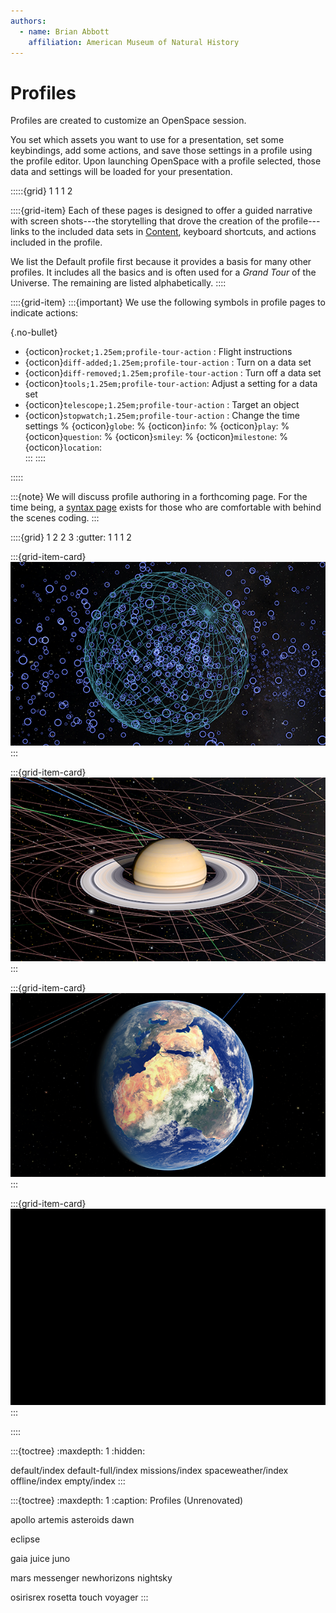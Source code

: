```yaml
---
authors:
  - name: Brian Abbott
    affiliation: American Museum of Natural History
---
```



# Profiles

Profiles are created to customize an OpenSpace session. 

You set which assets you want to use for a presentation, set some keybindings, add some actions, and save those settings in a profile using the profile editor. Upon launching OpenSpace with a profile selected, those data and settings will be loaded for your presentation.

:::::{grid} 1 1 1 2

::::{grid-item} 
Each of these pages is designed to offer a guided narrative with screen shots---the storytelling that drove the creation of the profile---links to the included data sets in [Content](/content/index), keyboard shortcuts, and actions included in the profile.

We list the Default profile first because it provides a basis for many other profiles. It includes all the basics and is often used for a _Grand Tour_ of the Universe. The remaining are listed alphabetically.
::::

::::{grid-item} 
:::{important}
We use the following symbols in profile pages to indicate actions:

{.no-bullet}
- {octicon}`rocket;1.25em;profile-tour-action` : Flight instructions
- {octicon}`diff-added;1.25em;profile-tour-action` : Turn on a data set
- {octicon}`diff-removed;1.25em;profile-tour-action` : Turn off a data set
- {octicon}`tools;1.25em;profile-tour-action`: Adjust a setting for a data set
- {octicon}`telescope;1.25em;profile-tour-action` :  Target an object
- {octicon}`stopwatch;1.25em;profile-tour-action` : Change the time settings
% {octicon}`globe`: 
% {octicon}`info`: 
% {octicon}`play`: 
% {octicon}`question`: 
% {octicon}`smiley`: 
% {octicon}`milestone`:
% {octicon}`location`:  
:::
::::

:::::



:::{note}
We will discuss profile authoring in a forthcoming page. For the time being, a [syntax page](/creating-data-assets/profiles) exists for those who are comfortable with behind the scenes coding.
:::


::::{grid} 1 2 2 3
:gutter: 1 1 1 2

:::{grid-item-card} [](/profiles/default/index)
[![default profile](/profiles/default/profile_default_icon.png)](/profiles/default/index)
:::


:::{grid-item-card} [](/profiles/default-full/index)
[![default-full profile](/profiles/default-full/profile_default_full_icon.png)](/profiles/default-full/index)
:::


:::{grid-item-card} [](/profiles/offline/index)
[![offline profile](/profiles/offline/profile_offline_icon.png)](/profiles/offline/index)
:::


:::{grid-item-card} [](/profiles/empty/index)
[![empty profile](/profiles/empty/profile_empty_icon.png)](/profiles/empty/index)
:::



::::


:::{toctree}
:maxdepth: 1
:hidden:

default/index
default-full/index
missions/index
spaceweather/index
offline/index
empty/index
:::




:::{toctree}
:maxdepth: 1
:caption: Profiles (Unrenovated)

apollo
artemis
asteroids
dawn

eclipse

gaia
juice
juno

mars
messenger
newhorizons
nightsky

osirisrex
rosetta
touch
voyager
:::
